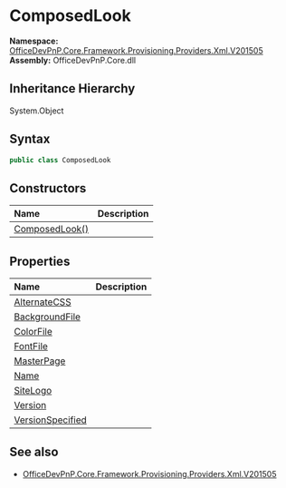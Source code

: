 # ComposedLook
  

**Namespace:** [OfficeDevPnP.Core.Framework.Provisioning.Providers.Xml.V201505](OfficeDevPnP.Core.Framework.Provisioning.Providers.Xml.V201505.md)  
**Assembly:** OfficeDevPnP.Core.dll  
## Inheritance Hierarchy
System.Object  
## Syntax
```C#
public class ComposedLook
```
## Constructors
|**Name**|**Description**|
|:-----|:-----|
| [ComposedLook()](OfficeDevPnP.Core.Framework.Provisioning.Providers.Xml.V201505.ComposedLook.ctor1.md) |  
## Properties
|**Name**|**Description**|
|:-----|:-----|
| [AlternateCSS](OfficeDevPnP.Core.Framework.Provisioning.Providers.Xml.V201505.ComposedLook.AlternateCSS.md) | 
| [BackgroundFile](OfficeDevPnP.Core.Framework.Provisioning.Providers.Xml.V201505.ComposedLook.BackgroundFile.md) | 
| [ColorFile](OfficeDevPnP.Core.Framework.Provisioning.Providers.Xml.V201505.ComposedLook.ColorFile.md) | 
| [FontFile](OfficeDevPnP.Core.Framework.Provisioning.Providers.Xml.V201505.ComposedLook.FontFile.md) | 
| [MasterPage](OfficeDevPnP.Core.Framework.Provisioning.Providers.Xml.V201505.ComposedLook.MasterPage.md) | 
| [Name](OfficeDevPnP.Core.Framework.Provisioning.Providers.Xml.V201505.ComposedLook.Name.md) | 
| [SiteLogo](OfficeDevPnP.Core.Framework.Provisioning.Providers.Xml.V201505.ComposedLook.SiteLogo.md) | 
| [Version](OfficeDevPnP.Core.Framework.Provisioning.Providers.Xml.V201505.ComposedLook.Version.md) | 
| [VersionSpecified](OfficeDevPnP.Core.Framework.Provisioning.Providers.Xml.V201505.ComposedLook.VersionSpecified.md) | 
## See also
- [OfficeDevPnP.Core.Framework.Provisioning.Providers.Xml.V201505](OfficeDevPnP.Core.Framework.Provisioning.Providers.Xml.V201505.md)
